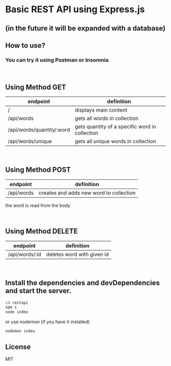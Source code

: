 # Basic REST API using Express.js
## (in the future it will be expanded with a database)

## How to use?
### You can try it using Postman or Insomnia

<p>&nbsp;</p>

## Using Method GET

| endpoint | definition |
| ------ | ------ |
| / | displays main content |
| /api/words | gets all words in collection |
| /api/words/quantity/:word | gets quantity of a specific word in collection |
| /api/words/unique | gets all unique words in collection |

<p>&nbsp;</p>

## Using Method POST
| endpoint | definition |
| ------ | ------ |
| /api/words | creates and adds new word to collection |

the word is read from the body

<p>&nbsp;</p>

## Using Method DELETE
| endpoint | definition |
| ------ | ------ |
| /api/words/:id | deletes word with given id |

<p>&nbsp;</p>

## Install the dependencies and devDependencies and start the server.

```sh
cd restapi
npm i
node index
```
or use nodemon (if you have it installed)
```
nodemon index
```


## License

MIT
